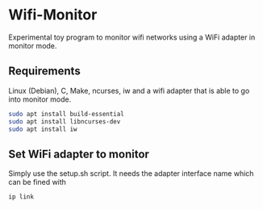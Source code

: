 # Wifi-Monitor

Experimental toy program to monitor wifi networks using a WiFi adapter in monitor mode.

## Requirements

Linux (Debian), C, Make, ncurses, iw and a wifi adapter that is able to go into monitor mode.

```bash
sudo apt install build-essential
sudo apt install libncurses-dev
sudo apt install iw
```

## Set WiFi adapter to monitor 

Simply use the setup.sh script. It needs the adapter interface name which can be fined with 
```bash
ip link
```

